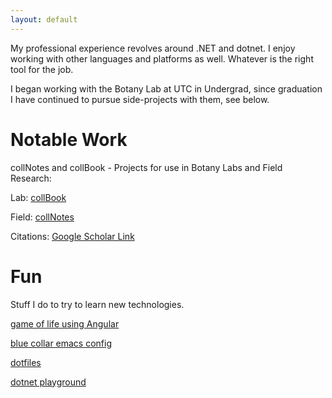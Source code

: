```yaml
---
layout: default
---
```

My professional experience revolves around .NET and dotnet. I enjoy working with other languages and platforms as well. Whatever is the right tool for the job.

I began working with the Botany Lab at UTC in Undergrad, since graduation I have continued to pursue side-projects with them, see below.

# Notable Work
collNotes and collBook - Projects for use in Botany Labs and Field Research:

Lab:
[collBook](https://github.com/CapPow/collBook)

Field:
[collNotes](https://github.com/j-h-m/collNotes)

Citations:
[Google Scholar Link](https://scholar.google.com/citations?user=7AuSH5IAAAAJ&hl=en&oi=ao)

# Fun

Stuff I do to try to learn new technologies.

[game of life using Angular](https://github.com/j-h-m/game-of-life)

[blue collar emacs config](https://github.com/j-h-m/blue-collar-emacs)

[dotfiles](https://github.com/j-h-m/dotfiles)

[dotnet playground](https://github.com/j-h-m/dotnet-playground)